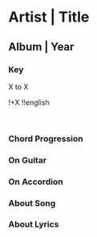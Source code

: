# Artist | Title
## Album | Year

### Key
X to X
&nbsp;

!+X
!!english







&nbsp;&nbsp;

### Chord Progression


### On Guitar


### On Accordion

### About Song

### About Lyrics


